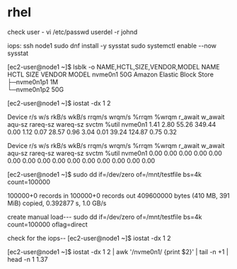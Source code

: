 # rhel
check user - vi /etc/passwd
userdel -r johnd

iops:
ssh node1
sudo dnf install -y sysstat 
 sudo systemctl enable --now sysstat


[ec2-user@node1 ~]$ lsblk -o NAME,HCTL,SIZE,VENDOR,MODEL
NAME        HCTL SIZE VENDOR MODEL
nvme0n1           50G        Amazon Elastic Block Store              
├─nvme0n1p1        1M        
└─nvme0n1p2       50G     

[ec2-user@node1 ~]$  iostat -dx 1 2


Device            r/s     w/s     rkB/s     wkB/s   rrqm/s   wrqm/s  %rrqm  %wrqm r_await w_await aqu-sz rareq-sz wareq-sz  svctm  %util
nvme0n1          1.41    2.80     55.26    349.44     0.00     1.12   0.07  28.57    0.96    3.04   0.01    39.24   124.87   0.75   0.32

Device            r/s     w/s     rkB/s     wkB/s   rrqm/s   wrqm/s  %rrqm  %wrqm r_await w_await aqu-sz rareq-sz wareq-sz  svctm  %util
nvme0n1          0.00    0.00      0.00      0.00     0.00     0.00   0.00   0.00    0.00    0.00   0.00     0.00     0.00   0.00   0.00

[ec2-user@node1 ~]$ sudo dd if=/dev/zero of=/mnt/testfile bs=4k count=100000

100000+0 records in
100000+0 records out
409600000 bytes (410 MB, 391 MiB) copied, 0.392877 s, 1.0 GB/s


create manual load---
sudo dd if=/dev/zero of=/mnt/testfile bs=4k count=100000 oflag=direct


check for the iops--
[ec2-user@node1 ~]$ iostat -dx 1 2 

[ec2-user@node1 ~]$ iostat -dx 1 2 | awk '/nvme0n1/ {print $2}' | tail -n +1 | head -n 1
1.37
